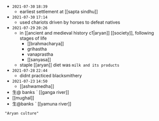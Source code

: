 - `2021-07-30`  `18:39`
	- earliest settlement at [[sapta sindhu]]
- `2021-07-30`  `17:14`
	- used chariots driven by horses to defeat natives
- `2021-07-29`  `20:26`
	- in [[ancient and medieval history c1|aryan]] [[society]], following stages of life
		- [[brahmacharya]]
		- grihastha
		- vanaprastha
		- [[sanyasa]]
	- staple [[aryan]] diet was `milk and its products`
- `2021-07-28`  `22:44`
	- didnt practiced blacksmithery
- `2021-07-23`  `14:50`
	- [[ashwamedha]]
- 生@ banks ˋ [[ganga river]]
- [[mughal]]
- 生@banks ˋ [[yamuna river]]

```query
"Aryan culture"
```